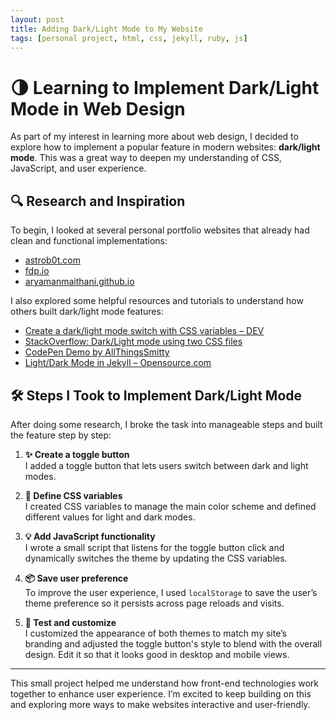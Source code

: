 ```yaml
---
layout: post
title: Adding Dark/Light Mode to My Website
tags: [personal project, html, css, jekyll, ruby, js]
---
```


# 🌗 Learning to Implement Dark/Light Mode in Web Design

As part of my interest in learning more about web design, I decided to explore how to implement a popular feature in modern websites: **dark/light mode**. This was a great way to deepen my understanding of CSS, JavaScript, and user experience.

## 🔍 Research and Inspiration

To begin, I looked at several personal portfolio websites that already had clean and functional implementations:

- [astrob0t.com](https://astrob0t.com/)
- [fdp.io](https://fdp.io/about/#)
- [aryamanmaithani.github.io](https://aryamanmaithani.github.io/)

I also explored some helpful resources and tutorials to understand how others built dark/light mode features:

- [Create a dark/light mode switch with CSS variables – DEV](https://dev.to/ananyaneogi/create-a-dark-light-mode-switch-with-css-variables-34l8)
- [StackOverflow: Dark/Light mode using two CSS files](https://stackoverflow.com/questions/61479387/dark-light-mode-using-two-css-files/70516556#70516556)
- [CodePen Demo by AllThingsSmitty](https://codepen.io/AllThingsSmitty/pen/MmxxOz/)
- [Light/Dark Mode in Jekyll – Opensource.com](https://opensource.com/article/22/4/light-dark-mode-jekyll)

## 🛠️ Steps I Took to Implement Dark/Light Mode

After doing some research, I broke the task into manageable steps and built the feature step by step:

1. **✨ Create a toggle button**  
   I added a toggle button that lets users switch between dark and light modes.

2. **🎨 Define CSS variables**  
   I created CSS variables to manage the main color scheme and defined different values for light and dark modes.

3. **💡 Add JavaScript functionality**  
   I wrote a small script that listens for the toggle button click and dynamically switches the theme by updating the CSS variables.

4. **📦 Save user preference**  
   To improve the user experience, I used `localStorage` to save the user’s theme preference so it persists across page reloads and visits.

5. **🧪 Test and customize**  
   I customized the appearance of both themes to match my site’s branding and adjusted the toggle button's style to blend with the overall design. Edit it so that it looks good in desktop and mobile views.

---

This small project helped me understand how front-end technologies work together to enhance user experience. I’m excited to keep building on this and exploring more ways to make websites interactive and user-friendly.





